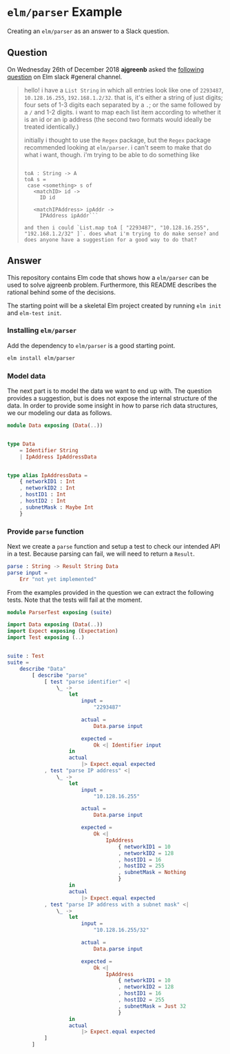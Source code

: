 # `elm/parser` Example
Creating an `elm/parser` as an answer to a Slack question.

## Question
On Wednesday 26th of December 2018 **ajgreenb** asked the [following question](https://elmlang.slack.com/archives/C0CJ3SBBM/p1545854417211400) on Elm slack #general channel.

> hello! i have a `List String` in which all entries look like one of `2293487`, `10.128.16.255`, `192.168.1.2/32`. that is, it's either a string of just digits; four sets of 1-3 digits each separated by a `.`; or the same followed by a `/` and 1-2 digits. i want to map each list item according to whether it is an id or an ip address (the second two formats would ideally be treated identically.)
>
> initially i thought to use the `Regex` package, but the `Regex` package recommended looking at `elm/parser`. i can't seem to make that do what i want, though. i'm trying to be able to do something like
>
>```type A = ID String | IPAddress String
>
>toA : String -> A
>toA s =
>  case <something> s of
>    <matchID> id ->
>      ID id
>
>    <matchIPAddress> ipAddr ->
>      IPAddress ipAddr```
>
>and then i could `List.map toA [ "2293487", "10.128.16.255", "192.168.1.2/32" ]`. does what i'm trying to do make sense? and does anyone have a suggestion for a good way to do that?

## Answer
This repository contains Elm code that shows how a `elm/parser` can be used to solve ajgreenb problem. Furthermore, this README describes the rational behind some of the decisions.

The starting point will be a skeletal Elm project created by running `elm init` and `elm-test init`.

### Installing `elm/parser`
Add the dependency to `elm/parser` is a good starting point.

```sh
elm install elm/parser
```

### Model data
The next part is to model the data we want to end up with. The question provides a suggestion, but is does not expose the internal structure of the data. In order to provide some insight in how to parse rich data structures, we our modeling our data as follows. 

```elm
module Data exposing (Data(..))


type Data
    = Identifier String
    | IpAddress IpAddressData


type alias IpAddressData =
    { networkID1 : Int
    , networkID2 : Int
    , hostID1 : Int
    , hostID2 : Int
    , subnetMask : Maybe Int
    }
```

### Provide `parse` function
Next we create a `parse` function and setup a test to check our intended API in a test. Because parsing can fail, we will need to return a `Result`.

```elm
parse : String -> Result String Data
parse input =
    Err "not yet implemented"
```

From the examples provided in the question we can extract the following tests. Note that the tests will fail at the moment.

```elm
module ParserTest exposing (suite)

import Data exposing (Data(..))
import Expect exposing (Expectation)
import Test exposing (..)


suite : Test
suite =
    describe "Data"
        [ describe "parse"
            [ test "parse identifier" <|
                \_ ->
                    let
                        input =
                            "2293487"

                        actual =
                            Data.parse input

                        expected =
                            Ok <| Identifier input
                    in
                    actual
                        |> Expect.equal expected
            , test "parse IP address" <|
                \_ ->
                    let
                        input =
                            "10.128.16.255"

                        actual =
                            Data.parse input

                        expected =
                            Ok <|
                                IpAddress
                                    { networkID1 = 10
                                    , networkID2 = 128
                                    , hostID1 = 16
                                    , hostID2 = 255
                                    , subnetMask = Nothing
                                    }
                    in
                    actual
                        |> Expect.equal expected
            , test "parse IP address with a subnet mask" <|
                \_ ->
                    let
                        input =
                            "10.128.16.255/32"

                        actual =
                            Data.parse input

                        expected =
                            Ok <|
                                IpAddress
                                    { networkID1 = 10
                                    , networkID2 = 128
                                    , hostID1 = 16
                                    , hostID2 = 255
                                    , subnetMask = Just 32
                                    }
                    in
                    actual
                        |> Expect.equal expected
            ]
        ]
```
